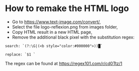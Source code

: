 # How to remake the HTML logo

- Go to https://www.text-image.com/convert/,
- Select the file logo-reflexion.png from images folder,
- Copy HTML result in a new HTML page,
- Remove the additional black pixel with the substitution regex: 

```regexp
search: `(?:\G|(<b style="color:#000000">))█`
```
```regexp
replace: `$1 `
```

The regex can be found at https://regex101.com/r/cd0Ttz/1
